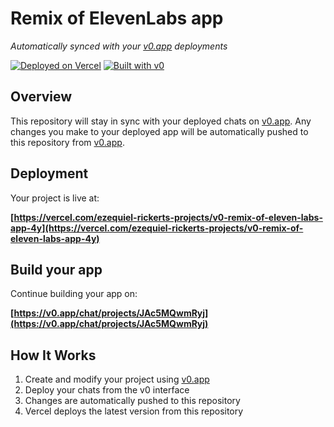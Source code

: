 # Remix of ElevenLabs app

*Automatically synced with your [v0.app](https://v0.app) deployments*

[![Deployed on Vercel](https://img.shields.io/badge/Deployed%20on-Vercel-black?style=for-the-badge&logo=vercel)](https://vercel.com/ezequiel-rickerts-projects/v0-remix-of-eleven-labs-app-4y)
[![Built with v0](https://img.shields.io/badge/Built%20with-v0.app-black?style=for-the-badge)](https://v0.app/chat/projects/JAc5MQwmRyj)

## Overview

This repository will stay in sync with your deployed chats on [v0.app](https://v0.app).
Any changes you make to your deployed app will be automatically pushed to this repository from [v0.app](https://v0.app).

## Deployment

Your project is live at:

**[https://vercel.com/ezequiel-rickerts-projects/v0-remix-of-eleven-labs-app-4y](https://vercel.com/ezequiel-rickerts-projects/v0-remix-of-eleven-labs-app-4y)**

## Build your app

Continue building your app on:

**[https://v0.app/chat/projects/JAc5MQwmRyj](https://v0.app/chat/projects/JAc5MQwmRyj)**

## How It Works

1. Create and modify your project using [v0.app](https://v0.app)
2. Deploy your chats from the v0 interface
3. Changes are automatically pushed to this repository
4. Vercel deploys the latest version from this repository